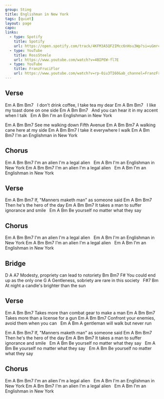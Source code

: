 ```yaml
---
group: Sting
title: Englishman in New York
tags: [quiet]
layout: page
capo: 
links: 
  - type: Spotify
    title: Spotify
    url: https://open.spotify.com/track/4KFM3A5QF2IMcc6nHsu3Wp?si=uGmrcgfhQsG1FijysxTGBg
  - type: YouTube
    title: RossSteele
    url: https://www.youtube.com/watch?v=4BIPEW-fl7E
  - type: YouTube
    title: FranzFruciFlor
    url: https://www.youtube.com/watch?v=rp-Oiu3TI60&ab_channel=FranzFruciFlor
---
```


## Verse

Em                  A            Bm          Bm7
&nbsp;  I don't drink coffee, I take tea my dear
Em              A               Bm      Bm7
&nbsp;  I like my toast done on one side
Em              A               Bm           Bm7
&nbsp;  And you can hear it in my accent when I talk
&nbsp;      Em            A     Bm
I'm an Englishman in New  York

Em       A            Bm            Bm7
See me walking down Fifth Avenue
Em         A               Bm      Bm7
A walking cane here at my side
Em         A               Bm      Bm7
I take it everywhere I walk
Em                A       Bm      Bm7
I'm an Englishman in New York

## Chorus

Em      A    Bm           Bm7
I'm an alien   I'm a legal alien
&nbsp;       Em        A        Bm
I'm an Englishman  in New York
Em      A    Bm           Bm7
I'm an alien   I'm a legal alien
&nbsp;       Em       A       Bm
I'm an Englishman in New York

## Verse

Em                A                 Bm    Bm7
If, "Manners maketh man" as someone said
Em            A           Bm    Bm7
Then he's the hero of the day
Em                A             Bm      Bm7
It takes a man to suffer ignorance and smile
&nbsp;      Em         A             Bm
Be yourself no matter what they say

## Chorus

Em      A    Bm           Bm7
I'm an alien   I'm a legal alien
&nbsp;       Em        A        Bm
I'm an Englishman  in New York
Em      A    Bm           Bm7
I'm an alien   I'm a legal alien
&nbsp;       Em        A      Bm
I'm an Englishman in New York

## Bridge

D                       A           A7
Modesty, propriety can lead to notoriety
Bm           Bm7               F#
You could end   up as the only  one
 G                        A
Gentleness, sobriety are rare in this society
&nbsp;  F#7                                 Bm
At night a candle's brighter than the sun

## Verse

Em                A                   Bm    Bm7
Takes more than combat gear to make a man
Em                A             Bm    Bm7
Takes more than a license for a gun
Em                A                Bm      Bm7
Confront your enemies, avoid them when you can
&nbsp;      Em         A             Bm
A gentleman will walk but never run

Em                A                 Bm    Bm7
If, "Manners maketh man" as someone said
Em            A           Bm    Bm7
Then he's the hero of the day
Em                A            Bm       Bm7
It takes a man to suffer ignorance and smile
&nbsp;      Em         A             Bm
Be yourself no matter what they say
&nbsp;      Em         A             Bm
Be yourself no matter what they say
&nbsp;      Em         A             Bm
Be yourself no matter what they say

## Chorus

Em      A    Bm           Bm7
I'm an alien   I'm a legal alien
&nbsp;       Em        A        Bm
I'm an Englishman  in New York
Em      A    Bm           Bm7
I'm an alien   I'm a legal alien
&nbsp;       Em        A      Bm
I'm an Englishman in New York


